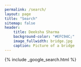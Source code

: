 ```yaml
---
permalink: /search/
layout: page
title: "Search"
sitemap: false
header:
    title: Deeksha Sharma
    background-color: "#EFC94C;"
    image_fullwidth: bridge.jpg
    caption: Picture of a bridge
---
```


{% include _google_search.html %}
